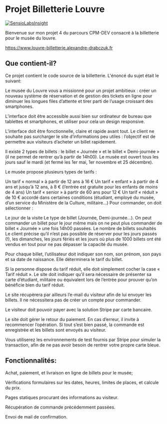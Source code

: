Projet Billetterie Louvre
========================
[![SensioLabsInsight](https://insight.sensiolabs.com/projects/cb2a2b10-5522-4642-8061-b49e7c74b4ff/big.png)](https://insight.sensiolabs.com/projects/cb2a2b10-5522-4642-8061-b49e7c74b4ff)

Bienvenue sur mon projet 4 du parcours CPM-DEV consacré à la billetterie pour le musée du louvre.

https://www.louvre-billetterie.alexandre-drabczuk.fr

Que contient-il?
--------------

Ce projet contient le code source de la billetterie. L'énoncé du sujet était le suivant:

Le musée du Louvre vous a missionné pour un projet ambitieux : créer un nouveau système de réservation et de gestion des tickets en ligne pour diminuer les longues files d’attente et tirer parti de l’usage croissant des smartphones.

L’interface doit être accessible aussi bien sur ordinateur de bureau que tablettes et smartphones, et utiliser pour cela un design responsive.

L’interface doit être fonctionnelle, claire et rapide avant tout. Le client ne souhaite pas surcharger le site d’informations peu utiles : l’objectif est de permettre aux visiteurs d’acheter un billet rapidement.

Il existe 2 types de billets : le billet « Journée » et le billet « Demi-journée » (il ne permet de rentrer qu’à partir de 14h00). Le musée est ouvert tous les jours sauf le mardi (et fermé les 1er mai, 1er novembre et 25 décembre).

Le musée propose plusieurs types de tarifs :

Un tarif « normal » à partir de 12 ans à 16 €
Un tarif « enfant » à partir de 4 ans et jusqu’à 12 ans, à 8 € (l’entrée est gratuite pour les enfants de moins de 4 ans)
Un tarif « senior » à partir de 60 ans pour 12  €
Un tarif « réduit » de 10 € accordé dans certaines conditions (étudiant, employé du musée, d’un service du Ministère de la Culture, militaire…)
Pour commander, on doit sélectionner :

Le jour de la visite
Le type de billet (Journée, Demi-journée…). On peut commander un billet pour le jour même mais on ne peut plus commander de billet « Journée » une fois 14h00 passées.
Le nombre de billets souhaités
Le client précise qu’il n’est pas possible de réserver pour les jours passés (!), les dimanches, les jours fériés et les jours où plus de 1000 billets ont été vendus en tout pour ne pas dépasser la capacité du musée.

Pour chaque billet, l’utilisateur doit indiquer son nom, son prénom, son pays et sa date de naissance. Elle déterminera le tarif du billet.

Si la personne dispose du tarif réduit, elle doit simplement cocher la case « Tarif réduit ». Le site doit indiquer qu’il sera nécessaire de présenter sa carte d’étudiant, militaire ou équivalent lors de l’entrée pour prouver qu’on bénéficie bien du tarif réduit.

Le site récupèrera par ailleurs l’e-mail du visiteur afin de lui envoyer les billets. Il ne nécessitera pas de créer un compte pour commander.

Le visiteur doit pouvoir payer avec la solution Stripe par carte bancaire.

Le site doit gérer le retour du paiement. En cas d’erreur, il invite à recommencer l’opération. Si tout s’est bien passé, la commande est enregistrée et les billets sont envoyés au visiteur.

Vous utiliserez les environnements de test fournis par Stripe pour simuler la transaction, afin de ne pas avoir besoin de rentrer votre propre carte bleue.

Fonctionnalités:
--------------
Achat, paiement, et livraison en ligne de billets pour le musée;

Vérifications formulaires sur les dates, heures, limites de places, et calcule du prix.

Pages statiques procurant des informations au visiteur.

Récupération de commande précédemment passées.

Envoi de mail de confirmation.


